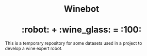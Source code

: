 <h1 align="center">Winebot <br/> <br/> :robot: + :wine_glass: = :100:</h1>

This is a temporary repository for some datasets used in a project to develop a wine expert robot.
